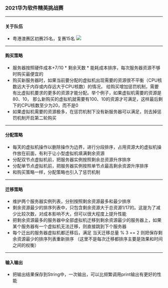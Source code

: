 ### 2021华为软件精英挑战赛

-----

#### 关于队伍
* 粤港澳赛区初赛25名，复赛15名
![](https://i.bmp.ovh/imgs/2021/04/426acc60199ce5bb.png)

-----

#### 购买策略

* 服务器按照硬件成本+7/10 * 剩余天数 * 能耗成本排序，每次服务器资源不够时购买最便宜的
* 购买新服务器时，如果当前要分配的虚拟机出现需要的资源很不平衡（CPU核数远大于内存或内存远大于CPU核数）的情况，
  给购买增加惩罚机制，需要有比虚拟机要求的更多的资源才能分配。举个例子，如果虚拟机需要的资源是80、10，
  那么新购买的虚拟机就需要有100、10的资源才可满足，这样最后剩下的CPU核数至少为20，而不是0
* 如果虚拟机需要的资源极多，在惩罚机制下没有新服务器可以满足，则去掉惩罚机制开启第二轮购买

-----

#### 分配策略

* 每天的虚拟机操作以删除操作为边界，进行分段排序，占用资源大的虚拟机操作放在前面，有利于让小型虚拟机填满剩余资源
* 分配双节点虚拟机前，把服务器实例按照剩余总资源升序排序
* 分配单节点虚拟机前，把服务器实例按照单节点最高剩余资源升序排序
* 和购买策略一样，分配策略也引入了惩罚机制

-----

#### 迁移策略

* 维护两个服务器实例列表，分别按照剩余资源最多和最少排序
* 剩余资源最少的排序列表中，只包含剩余资源大于总资源1/17的。这是为了减少比较次数，对成本影响不大，但可以很大程度上提升性能
* 把剩余资源最多的服务器中全部虚拟机迁移到剩余资源最少的服务器上，如果某个服务器有一个虚拟机无法迁移，则直接跳到下个服务器
* 每个迁出的服务器虚拟机都迁移后，满足 当天迁移总量 % 3 == 2 则把保存剩余资源最少的排序列表重新排序
  （这里不是每次迁移都排序主要是效果和时间之间的权衡）

---

#### 输入输出

* 把输出结果保存到String中，一次输出，可以比频繁调用print输出有更好的性能
